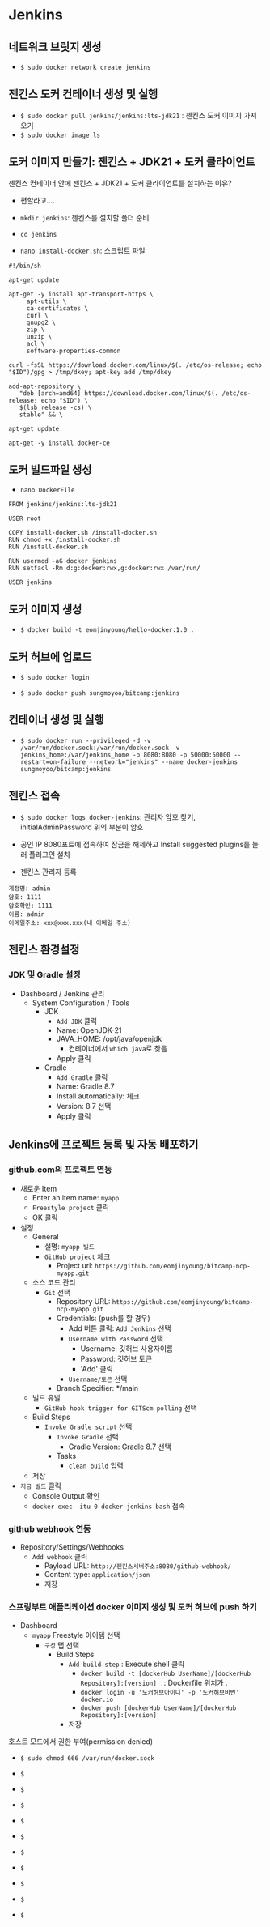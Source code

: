# Jenkins

## 네트워크 브릿지 생성
- `$ sudo docker network create jenkins`


## 젠킨스 도커 컨테이너 생성 및 실행
- `$ sudo docker pull jenkins/jenkins:lts-jdk21` : 젠킨스 도커 이미지 가져오기
- `$ sudo docker image ls`



## 도커 이미지 만들기: 젠킨스 + JDK21 + 도커 클라이언트
젠킨스 컨테이너 안에 젠킨스 + JDK21 + 도커 클라이언트를 설치하는 이유?
- 편할라고....


- `mkdir jenkins`: 젠킨스를 설치할 폴더 준비
- `cd jenkins`

- `nano install-docker.sh`: 스크립트 파일
```shell
#!/bin/sh

apt-get update

apt-get -y install apt-transport-https \
     apt-utils \
     ca-certificates \
     curl \
     gnupg2 \
     zip \
     unzip \
     acl \
     software-properties-common

curl -fsSL https://download.docker.com/linux/$(. /etc/os-release; echo "$ID")/gpg > /tmp/dkey; apt-key add /tmp/dkey

add-apt-repository \
   "deb [arch=amd64] https://download.docker.com/linux/$(. /etc/os-release; echo "$ID") \
   $(lsb_release -cs) \
   stable" && \

apt-get update

apt-get -y install docker-ce
```

## 도커 빌드파일 생성
- `nano DockerFile`
```shell
FROM jenkins/jenkins:lts-jdk21

USER root

COPY install-docker.sh /install-docker.sh
RUN chmod +x /install-docker.sh
RUN /install-docker.sh

RUN usermod -aG docker jenkins
RUN setfacl -Rm d:g:docker:rwx,g:docker:rwx /var/run/

USER jenkins
```


## 도커 이미지 생성
- `$ docker build -t eomjinyoung/hello-docker:1.0 .`

## 도커 허브에 업로드
- `$ sudo docker login`

- `$ sudo docker push sungmoyoo/bitcamp:jenkins`


## 컨테이너 생성 및 실행
- `$ sudo docker run --privileged -d -v /var/run/docker.sock:/var/run/docker.sock -v jenkins_home:/var/jenkins_home -p 8080:8080 -p 50000:50000 --restart=on-failure --network="jenkins" --name docker-jenkins sungmoyoo/bitcamp:jenkins`

## 젠킨스 접속
- `$ sudo docker logs docker-jenkins`: 관리자 암호 찾기, initialAdminPassword 위의 부분이 암호

- 공인 IP 8080포트에 접속하여 잠금을 해제하고 Install suggested plugins를 눌러 플러그인 설치

- 젠킨스 관리자 등록
```
계정명: admin
암호: 1111
암호확인: 1111
이름: admin
이메일주소: xxx@xxx.xxx(내 이메일 주소)
```


## 젠킨스 환경설정
### JDK 및 Gradle 설정
- Dashboard / Jenkins 관리
  - System Configuration / Tools
    - JDK
      - `Add JDK` 클릭
      - Name: OpenJDK-21
      - JAVA_HOME: /opt/java/openjdk
        - 컨테이너에서 `which java`로 찾음
      - Apply 클릭
    - Gradle
      - `Add Gradle` 클릭
      - Name: Gradle 8.7
      - Install automatically: 체크
      - Version: 8.7 선택
      - Apply 클릭

## Jenkins에 프로젝트 등록 및 자동 배포하기

### github.com의 프로젝트 연동
- 새로운 Item
  - Enter an item name: `myapp`
  - `Freestyle project` 클릭
  - OK 클릭
- 설정
  - General
    - 설명: `myapp 빌드`
    - `GitHub project` 체크
      - Project url: `https://github.com/eomjinyoung/bitcamp-ncp-myapp.git`
  - 소스 코드 관리
    - `Git` 선택
      - Repository URL: `https://github.com/eomjinyoung/bitcamp-ncp-myapp.git`
      - Credentials: (push를 할 경우)
        - Add 버튼 클릭: `Add Jenkins` 선택
        - `Username with Password` 선택
          - Username: 깃허브 사용자이름
          - Password: 깃허브 토큰
          - 'Add' 클릭
        - `Username/토큰` 선택
      - Branch Specifier: \*/main
  - 빌드 유발
    - `GitHub hook trigger for GITScm polling` 선택
  - Build Steps
    - `Invoke Gradle script` 선택
      - `Invoke Gradle` 선택
        - Gradle Version: Gradle 8.7 선택
      - Tasks
        - `clean build` 입력
  - 저장
- `지금 빌드` 클릭
  - Console Output 확인
  - `docker exec -itu 0 docker-jenkins bash` 접속


### github webhook 연동

- Repository/Settings/Webhooks
  - `Add webhook` 클릭
    - Payload URL: `http://젠킨스서버주소:8080/github-webhook/`
    - Content type: `application/json`
    - 저장

### 스프링부트 애플리케이션 docker 이미지 생성 및 도커 허브에 push 하기

- Dashboard
  - `myapp` Freestyle 아이템 선택
    - `구성` 탭 선택
      - Build Steps
        - `Add build step` : Execute shell 클릭
          - `docker build -t [dockerHub UserName]/[dockerHub Repository]:[version] .`: Dockerfile 위치가 .
          - `docker login -u '도커허브아이디' -p '도커허브비번' docker.io`
          - `docker push [dockerHub UserName]/[dockerHub Repository]:[version]`
        - 저장

호스트 모드에서 권한 부여(permission denied)
- `$ sudo chmod 666 /var/run/docker.sock` 

- `$ `

- `$ `

- `$ `

- `$ `

- `$ `

- `$ `

- `$ `

- `$ `

- `$ `

- `$ `
